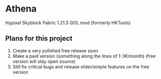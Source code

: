 # Athena
Hypixel Skyblock Fabric 1.21.5 QOL mod (formerly HKTools)

## Plans for this project
1. Create a very polished free release soon
2. Make a paid version (something along the lines of 1-3€/month) (free version will stay open source)
3. Still fix critical bugs and release older/simple features on the free version
